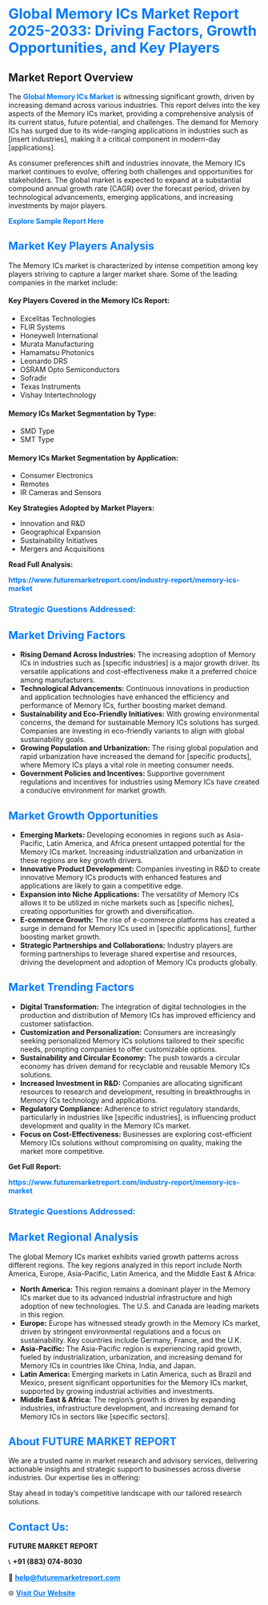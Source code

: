 <h1 style="color: #007BFF;">Global Memory ICs Market Report 2025-2033: Driving Factors, Growth Opportunities, and Key Players</h1>

<section id="overview">
<h2>Market Report Overview</h2>
<p>The <a href="https://www.futuremarketreport.com/industry-report/memory-ics-market" style="color: #007BFF; text-decoration: none;"><strong>Global Memory ICs Market</strong></a> is witnessing significant growth, driven by increasing demand across various industries. This report delves into the key aspects of the Memory ICs market, providing a comprehensive analysis of its current status, future potential, and challenges. The demand for Memory ICs has surged due to its wide-ranging applications in industries such as [insert industries], making it a critical component in modern-day [applications].</p>
<p>As consumer preferences shift and industries innovate, the Memory ICs market continues to evolve, offering both challenges and opportunities for stakeholders. The global market is expected to expand at a substantial compound annual growth rate (CAGR) over the forecast period, driven by technological advancements, emerging applications, and increasing investments by major players.</p>
</section>

<section id="overview">
<p><a href="https://www.futuremarketreport.com/request-sample/reportId=34022" style="color: #007BFF; text-decoration: none;"><strong>Explore Sample Report Here</strong></a></p>
</section>

<section id="key-players">
<h2 style="color: #007BFF;">Market Key Players Analysis</h2>
<p>The Memory ICs market is characterized by intense competition among key players striving to capture a larger market share. Some of the leading companies in the market include:</p>
<h4>Key Players Covered in the Memory ICs Report:</h4>
<ul><li>Excelitas Technologies</li><li>FLIR Systems</li><li>Honeywell International</li><li>Murata Manufacturing</li><li>Hamamatsu Photonics</li><li>Leonardo DRS</li><li>OSRAM Opto Semiconductors</li><li>Sofradir</li><li>Texas Instruments</li><li>Vishay Intertechnology</li></ul>
<h4>Memory ICs Market Segmentation by Type:</h4>
<ul><li>SMD Type</li><li>SMT Type</li></ul>

<h4>Memory ICs Market Segmentation by Application:</h4>
<ul><li>Consumer Electronics</li><li>Remotes</li><li>IR Cameras and Sensors</li></ul>
<p><strong>Key Strategies Adopted by Market Players:</strong></p>
<ul>
<li>Innovation and R&D</li>
<li>Geographical Expansion</li>
<li>Sustainability Initiatives</li>
<li>Mergers and Acquisitions</li>
</ul>
</section>

<section>
<p><strong>Read Full Analysis: </strong></p><a href="https://www.futuremarketreport.com/industry-report/memory-ics-market" style="color: #007BFF; text-decoration: none;"><strong>https://www.futuremarketreport.com/industry-report/memory-ics-market</strong></a>
<h3 style="color: #007BFF;">Strategic Questions Addressed:</h3>
</section>

<section id="driving-factors">
<h2 style="color: #007BFF;">Market Driving Factors</h2>
<ul>
<li><strong>Rising Demand Across Industries:</strong> The increasing adoption of Memory ICs in industries such as [specific industries] is a major growth driver. Its versatile applications and cost-effectiveness make it a preferred choice among manufacturers.</li>
<li><strong>Technological Advancements:</strong> Continuous innovations in production and application technologies have enhanced the efficiency and performance of Memory ICs, further boosting market demand.</li>
<li><strong>Sustainability and Eco-Friendly Initiatives:</strong> With growing environmental concerns, the demand for sustainable Memory ICs solutions has surged. Companies are investing in eco-friendly variants to align with global sustainability goals.</li>
<li><strong>Growing Population and Urbanization:</strong> The rising global population and rapid urbanization have increased the demand for [specific products], where Memory ICs plays a vital role in meeting consumer needs.</li>
<li><strong>Government Policies and Incentives:</strong> Supportive government regulations and incentives for industries using Memory ICs have created a conducive environment for market growth.</li>
</ul>
</section>

<section id="growth-opportunities">
<h2 style="color: #007BFF;">Market Growth Opportunities</h2>
<ul>
<li><strong>Emerging Markets:</strong> Developing economies in regions such as Asia-Pacific, Latin America, and Africa present untapped potential for the Memory ICs market. Increasing industrialization and urbanization in these regions are key growth drivers.</li>
<li><strong>Innovative Product Development:</strong> Companies investing in R&D to create innovative Memory ICs products with enhanced features and applications are likely to gain a competitive edge.</li>
<li><strong>Expansion into Niche Applications:</strong> The versatility of Memory ICs allows it to be utilized in niche markets such as [specific niches], creating opportunities for growth and diversification.</li>
<li><strong>E-commerce Growth:</strong> The rise of e-commerce platforms has created a surge in demand for Memory ICs used in [specific applications], further boosting market growth.</li>
<li><strong>Strategic Partnerships and Collaborations:</strong> Industry players are forming partnerships to leverage shared expertise and resources, driving the development and adoption of Memory ICs products globally.</li>
</ul>
</section>

<section id="trending-factors">
<h2 style="color: #007BFF;">Market Trending Factors</h2>
<ul>
<li><strong>Digital Transformation:</strong> The integration of digital technologies in the production and distribution of Memory ICs has improved efficiency and customer satisfaction.</li>
<li><strong>Customization and Personalization:</strong> Consumers are increasingly seeking personalized Memory ICs solutions tailored to their specific needs, prompting companies to offer customizable options.</li>
<li><strong>Sustainability and Circular Economy:</strong> The push towards a circular economy has driven demand for recyclable and reusable Memory ICs solutions.</li>
<li><strong>Increased Investment in R&D:</strong> Companies are allocating significant resources to research and development, resulting in breakthroughs in Memory ICs technology and applications.</li>
<li><strong>Regulatory Compliance:</strong> Adherence to strict regulatory standards, particularly in industries like [specific industries], is influencing product development and quality in the Memory ICs market.</li>
<li><strong>Focus on Cost-Effectiveness:</strong> Businesses are exploring cost-efficient Memory ICs solutions without compromising on quality, making the market more competitive.</li>
</ul>
</section>

<section>
<p><strong>Get Full Report: </strong></p><a href="https://www.futuremarketreport.com/industry-report/memory-ics-market" style="color: #007BFF; text-decoration: none;"><strong>https://www.futuremarketreport.com/industry-report/memory-ics-market</strong></a>
<h3 style="color: #007BFF;">Strategic Questions Addressed:</h3>
</section>


<section id="regional-analysis">
<h2 style="color: #007BFF;">Market Regional Analysis</h2>
<p>The global Memory ICs market exhibits varied growth patterns across different regions. The key regions analyzed in this report include North America, Europe, Asia-Pacific, Latin America, and the Middle East & Africa:</p>
<ul>
<li><strong>North America:</strong> This region remains a dominant player in the Memory ICs market due to its advanced industrial infrastructure and high adoption of new technologies. The U.S. and Canada are leading markets in this region.</li>
<li><strong>Europe:</strong> Europe has witnessed steady growth in the Memory ICs market, driven by stringent environmental regulations and a focus on sustainability. Key countries include Germany, France, and the U.K.</li>
<li><strong>Asia-Pacific:</strong> The Asia-Pacific region is experiencing rapid growth, fueled by industrialization, urbanization, and increasing demand for Memory ICs in countries like China, India, and Japan.</li>
<li><strong>Latin America:</strong> Emerging markets in Latin America, such as Brazil and Mexico, present significant opportunities for the Memory ICs market, supported by growing industrial activities and investments.</li>
<li><strong>Middle East & Africa:</strong> The region’s growth is driven by expanding industries, infrastructure development, and increasing demand for Memory ICs in sectors like [specific sectors].</li>
</ul>
</section>

<footer>
<h2 style="color: #007BFF;">About FUTURE MARKET REPORT</h2>
<p>We are a trusted name in market research and advisory services, delivering actionable insights and strategic support to businesses across diverse industries. Our expertise lies in offering:</p>

<p>Stay ahead in today’s competitive landscape with our tailored research solutions.</p>

<h2 style="color: #007BFF;">Contact Us:</h2>
<p><strong>FUTURE MARKET REPORT</strong></p>
<p>📞 <strong>+91 (883) 074-8030</strong></p>
<p>📧 <strong><a href="mailto:help@futuremarketreport.com" style="color: #007BFF;">help@futuremarketreport.com</a></strong></p>
<p>🌐 <strong><a href="https://www.futuremarketreport.com/" style="color: #007BFF;">Visit Our Website</a></strong></p>
</footer>